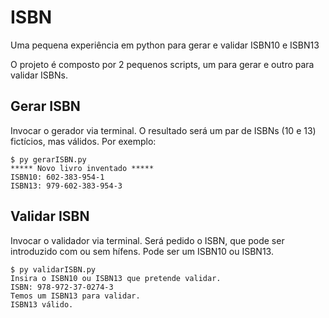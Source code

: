 # ISBN
Uma pequena experiência em python para gerar e validar ISBN10 e ISBN13

O projeto é composto por 2 pequenos scripts, um para gerar e outro para validar ISBNs.  

## Gerar ISBN
Invocar o gerador via terminal. O resultado será um par de ISBNs (10 e 13) fictícios, mas válidos.
Por exemplo:

```
$ py gerarISBN.py
***** Novo livro inventado *****
ISBN10: 602-383-954-1
ISBN13: 979-602-383-954-3
```

## Validar ISBN
Invocar o validador via terminal. Será pedido o ISBN, que pode ser introduzido com ou sem hífens. Pode ser um ISBN10 ou ISBN13.
```
$ py validarISBN.py
Insira o ISBN10 ou ISBN13 que pretende validar.
ISBN: 978-972-37-0274-3
Temos um ISBN13 para validar.
ISBN13 válido.
```



